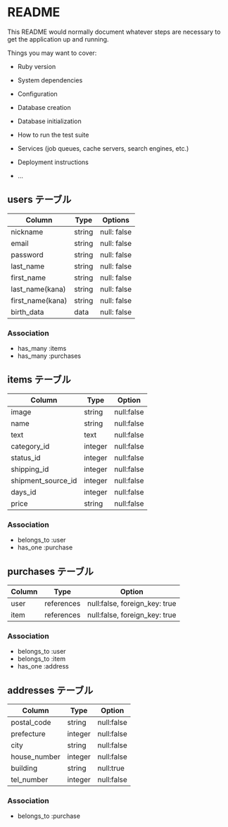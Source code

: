 # README

This README would normally document whatever steps are necessary to get the
application up and running.

Things you may want to cover:

* Ruby version

* System dependencies

* Configuration

* Database creation

* Database initialization

* How to run the test suite

* Services (job queues, cache servers, search engines, etc.)

* Deployment instructions

* ...

## users テーブル

| Column           | Type   | Options     |
| ---------------- | ------ | ----------- |
| nickname         | string | null: false |
| email            | string | null: false |
| password         | string | null: false |
| last_name        | string | null: false |
| first_name       | string | null: false |
| last_name(kana)  | string | null: false |
| first_name(kana) | string | null: false |
| birth_data       | data   | null: false |

### Association

- has_many :items
- has_many :purchases

## items テーブル

| Column             | Type    | Option     |
| ------------------ | ------- | ---------- |
| image              | string  | null:false |
| name               | string  | null:false |
| text               | text    | null:false |
| category_id        | integer | null:false |
| status_id          | integer | null:false |
| shipping_id        | integer | null:false |
| shipment_source_id | integer | null:false |
| days_id            | integer | null:false |
| price              | string  | null:false |

### Association

- belongs_to :user
- has_one :purchase

## purchases テーブル

| Column  | Type       | Option                        |
| ------- | ---------- | ----------------------------- |
| user    | references | null:false, foreign_key: true |
| item    | references | null:false, foreign_key: true |

### Association

- belongs_to :user
- belongs_to :item
- has_one :address

## addresses テーブル

| Column       | Type    | Option     |
| ------------ | ------- | ---------- |
| postal_code  | string  | null:false |
| prefecture   | integer | null:false |
| city         | string  | null:false |
| house_number | integer | null:false |
| building     | string  | null:true  |
| tel_number   | integer | null:false |

### Association

- belongs_to :purchase